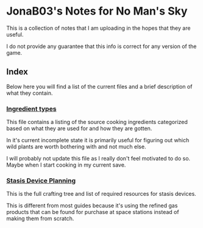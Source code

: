 # JonaB03's Notes for No Man's Sky

This is a collection of notes that I am uploading in the hopes that they are useful.

I do not provide any guarantee that this info is correct for any version of the game.

## Index

Below here you will find a list of the current files and a brief description of what they contain.

### [Ingredient types](https://github.com/jonab03/NMS-Notes/blob/master/Ingredient%20Types.md)

This file contains a listing of the source cooking ingredients categorized based on what they are used for and how they are gotten.

In it's current incomplete state it is primarily useful for figuring out which wild plants are worth bothering with and not much else.

I will probably not update this file as I really don't feel motivated to do so. Maybe when I start cooking in my current save.

### [Stasis Device Planning](https://github.com/jonab03/NMS-Notes/blob/master/Stasis%20Device%20Planning.md)

This is the full crafting tree and list of required resources for stasis devices. 

This is different from most guides because it's using the refined gas products that can be found for purchase at space stations instead of making them from scratch.
